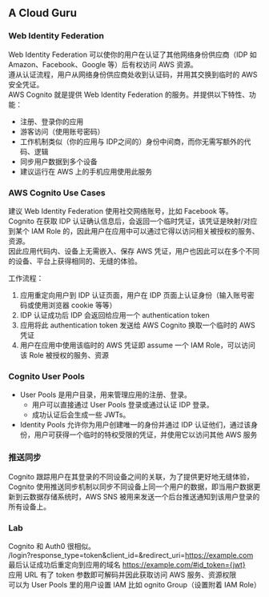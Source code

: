## A Cloud Guru
  
### Web Identity Federation
Web Identity Federation 可以使你的用户在认证了其他网络身份供应商（IDP 如 Amazon、Facebook、Google 等）后有权访问 AWS 资源。  
遵从认证流程，用户从网络身份供应商处收到认证码，并用其交换到临时的 AWS 安全凭证。  
AWS Cognito 就是提供 Web Identity Federation 的服务。并提供以下特性、功能：  
* 注册、登录你的应用
* 游客访问（使用账号密码）
* 工作机制类似（你的应用与 IDP之间的）身份中间商，而你无需写额外的代码、逻辑
* 同步用户数据到多个设备
* 建议运行在 AWS 上的手机应用使用此服务  
  
### AWS Cognito Use Cases
建议 Web Identity Federation 使用社交网络账号，比如 Facebook 等。  
Cognito 在获取 IDP 认证确认信息后，会返回一个临时凭证，该凭证是映射/对应到某个 IAM Role 的，因此用户在应用中可以通过它得以访问相关被授权的服务、资源。  
因此应用代码内、设备上无需嵌入、保存 AWS 凭证，用户也因此可以在多个不同的设备、平台上获得相同的、无缝的体验。  
  
工作流程：  
1. 应用重定向用户到 IDP 认证页面，用户在 IDP 页面上认证身份（输入账号密码或使用浏览器 cookie 等等）
2. IDP 认证成功后 IDP 会返回给应用一个 authentication token
3. 应用将此 authentication token 发送给 AWS Cognito 换取一个临时的 AWS 凭证
4. 用户在应用中使用该临时的 AWS 凭证即 assume 一个 IAM Role，可以访问该 Role 被授权的服务、资源  
  
### Cognito User Pools
* User Pools 是用户目录，用来管理应用的注册、登录。  
    * 用户可以直接通过 User Pools 登录或通过认证 IDP 登录。  
    * 成功认证后会生成一些 JWTs。  
* Identity Pools 允许你为用户创建唯一的身份并通过 IDP 认证他们，通过该身份，用户可获得一个临时的特权受限的凭证，并使用它以访问其他 AWS 服务  
  
### 推送同步
Cognito 跟踪用户在其登录的不同设备之间的关联，为了提供更好地无缝体验，Cognito 使用推送同步机制以同步不同设备上同一个用户的数据，即当用户数据更新到云数据存储系统时，AWS SNS 被用来发送一个后台推送通知到该用户登录的所有设备上。  
  
### Lab
Cognito 和 Auth0 很相似。  
<Your Cognito Domain>/login?response_type=token&client_id=<Your App Client ID>&redirect_uri=https://example.com  
最后认证成功后重定向到应用的域名 https://example.com/#id_token={jwt}  
应用 URL 有了 token 参数即可解码并因此获取访问 AWS 服务、资源权限  
可以为 User Pools 里的用户设置 IAM 比如 ognito Group（设置附着 IAM Role）  

